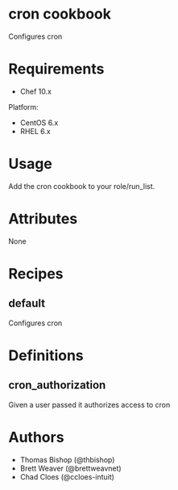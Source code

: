 # cron cookbook
Configures cron

# Requirements
* Chef 10.x

Platform:
* CentOS 6.x
* RHEL 6.x

# Usage
Add the cron cookbook to your role/run_list.

# Attributes

None

# Recipes
## default
Configures cron

# Definitions
## cron_authorization
Given a user passed it authorizes access to cron

# Authors
* Thomas Bishop (@thbishop)
* Brett Weaver (@brettweavnet)
* Chad Cloes (@ccloes-intuit)
